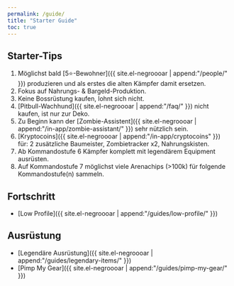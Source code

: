 ```yaml
---
permalink: /guide/
title: "Starter Guide"
toc: true
---
```


## Starter-Tips

1. Möglichst bald [5:star:-Bewohner]({{ site.el-negroooar | append:"/people/" }}) produzieren und als erstes die alten Kämpfer damit ersetzen.
2. Fokus auf Nahrungs- & Bargeld-Produktion.
3. Keine Bossrüstung kaufen, lohnt sich nicht.
4. [Pitbull-Wachhund]({{ site.el-negroooar | append:"/faq/" }}) nicht kaufen, ist nur zur Deko.
5. Zu Beginn kann der [Zombie-Assistent]({{ site.el-negroooar | append:"/in-app/zombie-assistant/" }}) sehr nützlich sein.
6. [Kryptocoins]({{ site.el-negroooar | append:"/in-app/cryptocoins" }}) für: 2 zusätzliche Baumeister, Zombietracker x2, Nahrungskisten.
7. Ab Kommandostufe 6 Kämpfer komplett mit legendärem Equipment ausrüsten.
8. Auf Kommandostufe 7 möglichst viele Arenachips (>100k) für folgende Kommandostufe(n) sammeln.



## Fortschritt

* [Low Profile]({{ site.el-negroooar | append:"/guides/low-profile/" }})

## Ausrüstung

* [Legendäre Ausrüstung]({{ site.el-negroooar | append:"/guides/legendary-items/" }})
* [Pimp My Gear]({{ site.el-negroooar | append:"/guides/pimp-my-gear/" }})

